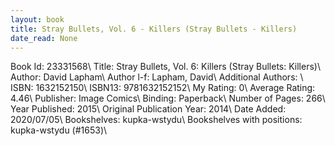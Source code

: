 ```yaml
---
layout: book
title: Stray Bullets, Vol. 6 - Killers (Stray Bullets - Killers)
date_read: None
---
```


Book Id: 23331568\ 
Title: Stray Bullets, Vol. 6: Killers (Stray Bullets: Killers)\ 
Author: David Lapham\ 
Author l-f: Lapham, David\ 
Additional Authors: \ 
ISBN: 1632152150\ 
ISBN13: 9781632152152\ 
My Rating: 0\ 
Average Rating: 4.46\ 
Publisher: Image Comics\ 
Binding: Paperback\ 
Number of Pages: 266\ 
Year Published: 2015\ 
Original Publication Year: 2014\ 
Date Added: 2020/07/05\ 
Bookshelves: kupka-wstydu\ 
Bookshelves with positions: kupka-wstydu (#1653)\ 

